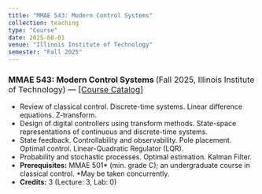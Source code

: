 ```yaml
---
title: "MMAE 543: Modern Control Systems"
collection: teaching
type: "Course"
date: 2025-08-01
venue: "Illinois Institute of Technology"
semester: "Fall 2025"
---
```


<h3>
  MMAE 543: Modern Control Systems
  <span style="font-weight:normal">
    (Fall 2025, Illinois Institute of Technology)
    &mdash;
    <a href="https://catalog.iit.edu/courses/mmae/" target="_blank">[Course Catalog]</a>
  </span>
</h3>
<ul>
  <li>Review of classical control. Discrete-time systems. Linear difference equations. Z-transform.</li>
  <li>Design of digital controllers using transform methods. State-space representations of continuous and discrete-time systems.</li>
  <li>State feedback. Controllability and observability. Pole placement. Optimal control. Linear-Quadratic Regulator (LQR).</li>
  <li>Probability and stochastic processes. Optimal estimation. Kalman Filter.</li>
  <li><b>Prerequisites:</b> MMAE 501* (min. grade C); an undergraduate course in classical control. *May be taken concurrently.</li>
  <li><b>Credits:</b> 3 (Lecture: 3, Lab: 0)</li>
</ul>
